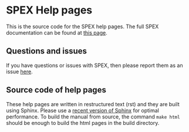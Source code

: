 # SPEX Help pages

This is the source code for the SPEX help pages. The full SPEX documentation can be found at 
[this page](https://spex-xray.github.io/spex-help/index.html).

## Questions and issues

If you have questions or issues with SPEX, then
please report them as an issue [here](https://github.com/spex-xray/spex-help/issues).

## Source code of help pages

These help pages are written in restructured text (rst) and they are built using Sphinx.
Please use a [recent version of Sphinx](https://www.sphinx-doc.org/en/master/usage/installation.html) 
for optimal performance. To build the manual from source, the command ``make html`` should be enough 
to build the html pages in the build directory. 


 

